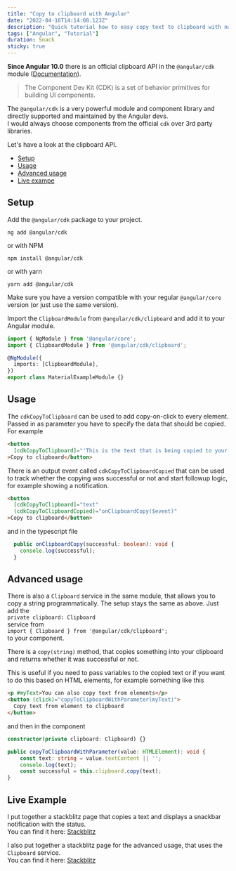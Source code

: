 ```yaml
---
title: "Copy to clipboard with Angular"
date: "2022-04-16T14:14:08.123Z"
description: "Quick tutorial how to easy copy text to clipboard with native Angular API"
tags: ["Angular", "Tutorial"]
duration: Snack
sticky: true
---
```


**Since Angular 10.0** there is an official clipboard API in the `@angular/cdk` module ([Documentation](https://material.angular.io/cdk/clipboard/overview)). 

> The Component Dev Kit (CDK) is a set of behavior primitives for building UI components.

The `@angular/cdk` is a very powerful module and component library and directly supported and maintained by the Angular devs.  
I would always choose components from the official `cdk` over 3rd party libraries.

Let's have a look at the clipboard API.

- [Setup](#setup)
- [Usage](#usage)
- [Advanced usage](#advanced-usage)
- [Live exampe](#live-example)

## Setup
Add the `@angular/cdk` package to your project.
```
ng add @angular/cdk
```
or with NPM
```
npm install @angular/cdk
```

or with yarn
```
yarn add @angular/cdk
```

Make sure you have a version compatible with your regular `@angular/core` version (or just use the same version).

Import the `ClipboardModule` from `@angular/cdk/clipboard` and add it to your Angular module.
```typescript
import { NgModule } from '@angular/core';
import { ClipboardModule } from '@angular/cdk/clipboard';

@NgModule({
  imports: [ClipboardModule],
})
export class MaterialExampleModule {}
```

## Usage
The `cdkCopyToClipboard` can be used to add copy-on-click to every element. Passed in as parameter you have to specify the 
data that should be copied. For example
```html
<button 
  [cdkCopyToClipboard]="'This is the text that is being copied to your clipboard'"
>Copy to clipboard</button>
```

There is an output event called `cdkCopyToClipboardCopied` that can be used to track whether the copying was successful or not 
and start followup logic, for example showing a notification.
```html
<button 
  [cdkCopyToClipboard]="text" 
  (cdkCopyToClipboardCopied)="onClipboardCopy($event)"
>Copy to clipboard</button>
```
and in the typescript file
```typescript
  public onClipboardCopy(successful: boolean): void {
    console.log(successful);
  }
```

## Advanced usage
There is also a `Clipboard` service in the same module, that allows you to copy a string programmatically. The setup stays the same as above.
Just add the  
`private clipboard: Clipboard`  
service from  
`import { Clipboard } from '@angular/cdk/clipboard';`  
to your component.

There is a `copy(string)` method, that copies something into your clipboard and returns whether it was successful or not.

This is useful if you need to pass variables to the copied text or if you want to do this based on HTML elements, for example something 
like this
```html
<p #myText>You can also copy text from elements</p>
<button (click)="copyToClipboardWithParameter(myText)">
  Copy text from element to clipboard
</button>
```
and then in the component
```typescript
constructor(private clipboard: Clipboard) {}

public copyToClipboardWithParameter(value: HTMLElement): void {
    const text: string = value.textContent || '';
    console.log(text);
    const successful = this.clipboard.copy(text);
}
```

## Live Example
I put together a stackblitz page that copies a text and displays a snackbar notification with the status.  
You can find it here: [Stackblitz](https://stackblitz.com/edit/angular-peebw1-qqdj5u?file=src%2Fapp%2Fsnack-bar-overview-example.html)

I also put together a stackblitz page for the advanced usage, that uses the `Clipboard` service.  
You can find it here: [Stackblitz](https://stackblitz.com/edit/angular-peebw1-b9st9w?file=src%2Fapp%2Fsnack-bar-overview-example.ts)


